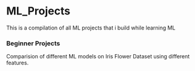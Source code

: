 # ML_Projects

This is a compilation of all ML projects that i build while learning ML


### Beginner Projects
Comparision of different ML models on Iris Flower Dataset using different features.

